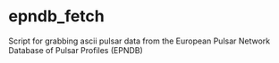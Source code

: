 # epndb_fetch
Script for grabbing ascii pulsar data from the European Pulsar Network Database of Pulsar Profiles (EPNDB)
